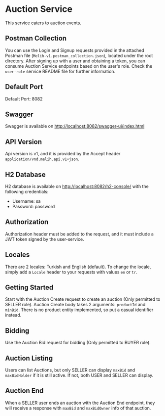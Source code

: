 # Auction Service

This service caters to auction events.

## Postman Collection
You can use the Login and Signup requests provided in the attached Postman file (`Melih-v1.postman_collection.json`), located under the root directory. After signing up with a user and obtaining a token, you can consume Auction Service endpoints based on the user's role. Check the `user-role` service README file for further information.

## Default Port
Default Port: 8082

## Swagger
Swagger is available on [http://localhost:8082/swagger-ui/index.html](http://localhost:8082/swagger-ui/index.html)

## API Version
Api version is v1, and it is provided by the Accept header `application/vnd.melih.api.v1+json`.

## H2 Database
H2 database is available on [http://localhost:8082/h2-console/](http://localhost:8082/h2-console/) with the following credentials:
- Username: sa
- Password: password

## Authorization
Authorization header must be added to the request, and it must include a JWT token signed by the user-service.

## Locales
There are 2 locales: Turkish and English (default). To change the locale, simply add a `Locale` header to your requests with values `en` or `tr`.

## Getting Started
Start with the Auction Create request to create an auction (Only permitted to SELLER role). Auction Create body takes 2 arguments: `productId` and `minBid`. There is no product entity implemented, so put a casual identifier instead.

## Bidding
Use the Auction Bid request for bidding (Only permitted to BUYER role).

## Auction Listing
Users can list Auctions, but only SELLER can display `maxBid` and `maxBidHolder` if it is still active. If not, both USER and SELLER can display.

## Auction End
When a SELLER user ends an auction with the Auction End endpoint, they will receive a response with `maxBid` and `maxBidOwner` info of that auction.